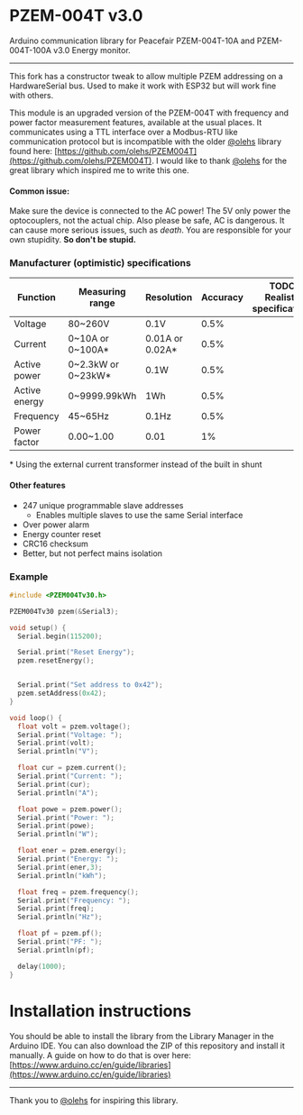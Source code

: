 # PZEM-004T v3.0
Arduino communication library for Peacefair PZEM-004T-10A and PZEM-004T-100A v3.0 Energy monitor.

***

This fork has a constructor tweak to allow multiple PZEM addressing on a HardwareSerial bus. Used to make it work with ESP32 but will work fine with others.

This module is an upgraded version of the PZEM-004T with frequency and power factor measurement features, available at the usual places. It communicates using a TTL interface over a Modbus-RTU like communication protocol but is incompatible with the older [@olehs](https://github.com/olehs) library found here: [https://github.com/olehs/PZEM004T](https://github.com/olehs/PZEM004T). I would like to thank [@olehs](https://github.com/olehs) for the great library which inspired me to write this one.

#### Common issue:
Make sure the device is connected to the AC power! The 5V only power the optocouplers, not the actual chip. Also please be safe, AC is dangerous. It can cause more serious issues, such as *death*. You are responsible for your own stupidity. **So don't be stupid.**

### Manufacturer (optimistic) specifications

| Function      | Measuring range    | Resolution      | Accuracy | TODO: Realistic specifications |
|---------------|--------------------|-----------------|----------|--------------------------------|
| Voltage       | 80~260V            | 0.1V            | 0.5%     |                                |
| Current       | 0\~10A or 0\~100A*   | 0.01A or 0.02A* | 0.5%     |                                |
| Active power  | 0\~2.3kW or 0\~23kW* | 0.1W            | 0.5%     |                                |
| Active energy | 0~9999.99kWh       | 1Wh             | 0.5%     |                                |
| Frequency     | 45~65Hz            | 0.1Hz           | 0.5%     |                                |
| Power factor  | 0.00~1.00          | 0.01            | 1%       |                                |

\* Using the external current transformer instead of the built in shunt

#### Other features
  * 247 unique programmable slave addresses
    * Enables multiple slaves to use the same Serial interface
  * Over power alarm
  * Energy counter reset
  * CRC16 checksum
  * Better, but not perfect mains isolation

### Example
```c++
#include <PZEM004Tv30.h>

PZEM004Tv30 pzem(&Serial3);

void setup() {
  Serial.begin(115200);

  Serial.print("Reset Energy");
  pzem.resetEnergy();


  Serial.print("Set address to 0x42");
  pzem.setAddress(0x42);
}

void loop() {
  float volt = pzem.voltage();
  Serial.print("Voltage: ");
  Serial.print(volt);
  Serial.println("V");

  float cur = pzem.current();
  Serial.print("Current: ");
  Serial.print(cur);
  Serial.println("A");

  float powe = pzem.power();
  Serial.print("Power: ");
  Serial.print(powe);
  Serial.println("W");

  float ener = pzem.energy();
  Serial.print("Energy: ");
  Serial.print(ener,3);
  Serial.println("kWh");

  float freq = pzem.frequency();
  Serial.print("Frequency: ");
  Serial.print(freq);
  Serial.println("Hz");

  float pf = pzem.pf();
  Serial.print("PF: ");
  Serial.println(pf);

  delay(1000);
}
```
# Installation instructions
You should be able to install the library from the Library Manager in the Arduino IDE. You can also download the ZIP of this repository and install it manually. A guide on how to do that is over here: [https://www.arduino.cc/en/guide/libraries](https://www.arduino.cc/en/guide/libraries) 

***
Thank you to [@olehs](https://github.com/olehs) for inspiring this library.
